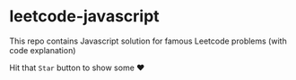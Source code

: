 # leetcode-javascript

This repo contains Javascript solution for famous Leetcode problems (with code explanation)

Hit that `Star` button to show some ❤️  


